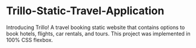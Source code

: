# Trillo-Static-Travel-Application
Introducing Trillo! A travel booking static website that contains options to book hotels, flights, car rentals, and tours. This project was implemented in 100% CSS flexbox.  
